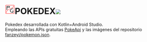 <h1><img src="https://raw.githubusercontent.com/darthpetter/logos/master/LOGO%20COLORES.png?token=GHSAT0AAAAAABPXL3CME6TWYF5IXX54B5OWYQEHGVA"/>POKEDEX<img src="https://raw.githubusercontent.com/PokeAPI/sprites/master/sprites/items/gen5/poke-ball.png"/></h1>
<p>Pokedex desarrollada con Kotlin+Android Studio.<br> Empleando las APIs gratuitas <a href="https://pokeapi.co/api/v2">PokeApi</a> y las imágenes del repositorio <a href="https://github.com/fanzeyi/pokemon.json">fanzeyi/pokemon.json</a>.</p>
